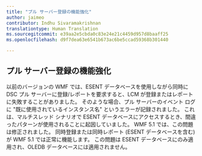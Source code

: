 ```yaml
---
title: "プル サーバー登録の機能強化"
author: jaimeo
contributor: Indhu Sivaramakrishnan
translationtype: Human Translation
ms.sourcegitcommit: e39aa2e5cbda0c83e24e21c4459d957d8baaff25
ms.openlocfilehash: d9f7dea63e6541b673ac6be5ccad59368b301440

---
```


## プル サーバー登録の機能強化 ##

以前のバージョンの WMF では、ESENT データベースを使用しながら同時に DSC プル サーバーに登録/レポートを要求すると、LCM が登録またはレポートに失敗することがありました。 そのような場合、プル サーバーのイベント ログに "既に使用されているインスタンス名" というエラーが記録されました。
これは、マルチスレッド シナリオで ESENT データベースにアクセスするとき、間違ったパターンが使用されることに起因していました。 WMF 5.1 では、この問題は修正されました。 同時登録または同時レポート (ESENT データベースを含む) が WMF 5.1 では正常に機能します。 この問題は ESENT データベースにのみ適用され、OLEDB データベースには適用されません。 



<!--HONumber=Jul16_HO3-->


